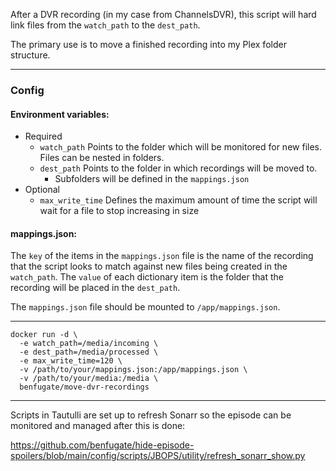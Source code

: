 After a DVR recording (in my case from ChannelsDVR), this script will hard link files from the `watch_path` to the `dest_path`.

The primary use is to move a finished recording into my Plex folder structure.

---

### Config

#### Environment variables:
- Required
  - `watch_path` Points to the folder which will be monitored for new files. Files can be nested in folders.
  - `dest_path` Points to the folder in which recordings will be moved to.
    - Subfolders will be defined in the `mappings.json`
- Optional
  - `max_write_time` Defines the maximum amount of time the script will wait for a file to stop increasing in size

#### mappings.json:

The `key` of the items in the `mappings.json` file is the name of the recording that the script looks to match against
new files being created in the `watch_path`. The `value` of each dictionary item is the folder that the recording will
be placed in the `dest_path`.

The `mappings.json` file should be mounted to `/app/mappings.json`.

---

```commandline
docker run -d \
  -e watch_path=/media/incoming \
  -e dest_path=/media/processed \
  -e max_write_time=120 \
  -v /path/to/your/mappings.json:/app/mappings.json \
  -v /path/to/your/media:/media \
  benfugate/move-dvr-recordings
```

---

Scripts in Tautulli are set up to refresh Sonarr so the episode can be monitored and managed after this is done:

https://github.com/benfugate/hide-episode-spoilers/blob/main/config/scripts/JBOPS/utility/refresh_sonarr_show.py